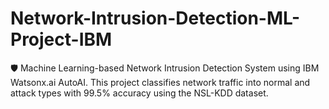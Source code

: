 # Network-Intrusion-Detection-ML-Project-IBM
🛡️ Machine Learning-based Network Intrusion Detection System using IBM Watsonx.ai AutoAI. This project classifies network traffic into normal and attack types with 99.5% accuracy using the NSL-KDD dataset.
